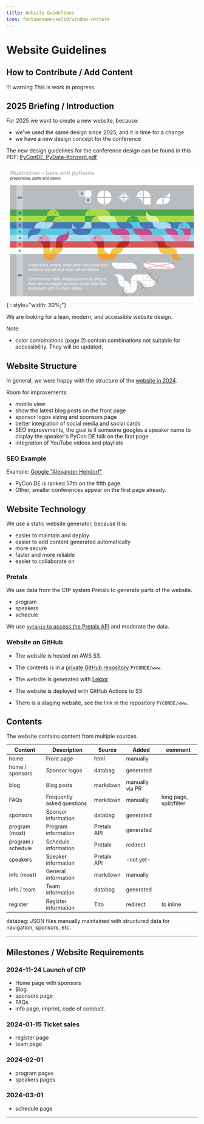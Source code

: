 ```yaml
---
title: Website Guidelines
icon: fontawesome/solid/window-restore
---
```

# Website Guidelines

## How to Contribute / Add Content

!!! warning
    This is work in progress.

## 2025 Briefing / Introduction

For 2025 we want to create a new website, because:

 - we've used the same design since 2025, and it is time for a change
 - we have a new design concept for the conference

The new design guidelines for the conference design can be found in this PDF:
[PyConDE-PyData-Konzept.pdf](../assets/files/PyConDE-PyData-Konzept.pdf)

![PyConDE-PyData-Konzept.png](../assets/images/guidelines/PyConDE-PyData-Konzept.png){ : style="width: 30%;"}

We are looking for a lean, modern, and accessible website design.

Note:
 - color combinations (page 2) contain combinations not suitable for accessibility. They will be updated.


## Website Structure

In general, we were happy with the structure of the [website in 2024](https://2024.pycon.de).

Room for improvements:

 - mobile view
 - show the latest blog posts on the front page
 - sponsor logos sizing and sponsors page
 - better integration of social media and social cards 
 - SEO improvements, the goal is if someone googles a speaker name to display the speaker's PyCon DE talk on the first page
 - integration of YouTube videos and playlists


### SEO Example

Example: [Google "Alexander Hendorf"](https://www.google.com/search?q=alexander+hendorf)

 - PyCon DE is ranked 57th on the fifth page. 
 - Other, smaller conferences appear on the first page already.


## Website Technology

We use a static website generator, because it is:

 - easier to maintain and deploy
 - easier to add content generated automatically
 - more secure
 - faster and more reliable
 - easier to collaborate on

### Pretalx

We use data from the CfP system Pretalx to generate parts of the website.

 - program
 - speakers
 - schedule

We use [`pytanis` to access the Pretalx API](https://github.com/PioneersHub/pytanis) and moderate the data.

### Website on GitHub

 - The website is hosted on AWS S3.
 - The contents is in a [private GitHub repository](https://github.com/PYCONDE/www) `PYCONDE/www`.
 - The website is generated with [Lektor](https://www.getlektor.com/)
 - The website is deployed with GitHub Actions to S3

- There is a staging website, see the link in the repository `PYCONDE/www`.


## Contents

The website contains content from multiple sources.

| **Content**        | **Description**            | **Source**  | **Added**       | **comment**             |
|--------------------|----------------------------|-------------|-----------------|-------------------------|
| home               | Front page                 | html        | manually        |                         |
| home / sponsors    | Sponsor logos              | databag     | generated       |                         |
| blog               | Blog posts                 | markdown    | manually via PR |                         |
| FAQs               | Frequently asked questions | markdown    | manually        | long page, split/filter |
| sponsors           | Sponsor information        | databag     | generated       |                         |
| program (most)     | Program information        | Pretalx API | generated       |                         |
| program / schedule | Schedule information       | Pretalx     | redirect        |                         |
| speakers           | Speaker information        | Pretalx API | -not yet-       |                         |
| info (most)        | General information        | markdown    | manually        |                         |
| info / team        | Team information           | databag     | generated       |                         |
| register           | Register information       | Tito        | redirect        | to inline               |


databag: JSON files manually maintained with structured data for navigation, sponsors, etc.

---

## Milestones / Website Requirements

### 2024-11-24 Launch of CfP
- Home page with sponsors
- Blog
- sponsors page
- FAQs
- info page, imprint, code of conduct.


### 2024-01-15 Ticket sales
- register page
- team page

### 2024-02-01
- program pages
- speakers pages

### 2024-03-01
- schedule page


---